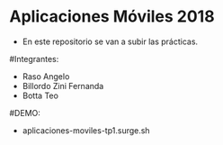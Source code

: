 # Aplicaciones Móviles 2018
- En este repositorio se van a subir las prácticas.

#Integrantes:
- Raso Angelo
- Billordo Zini Fernanda
- Botta Teo

#DEMO:
- aplicaciones-moviles-tp1.surge.sh
